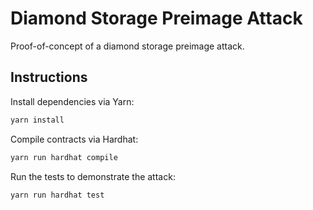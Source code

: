 # Diamond Storage Preimage Attack

Proof-of-concept of a diamond storage preimage attack.

## Instructions

Install dependencies via Yarn:

```bash
yarn install
```

Compile contracts via Hardhat:

```bash
yarn run hardhat compile
```

Run the tests to demonstrate the attack:

```bash
yarn run hardhat test
```
